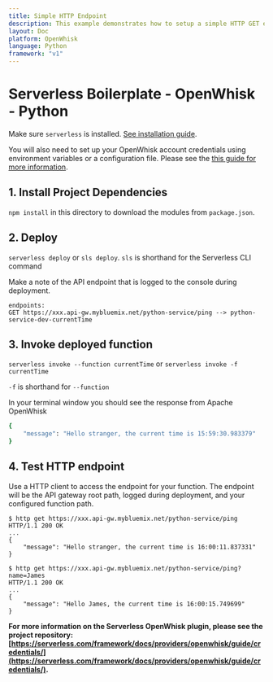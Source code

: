 ```yaml
---
title: Simple HTTP Endpoint
description: This example demonstrates how to setup a simple HTTP GET endpoint.
layout: Doc
platform: OpenWhisk
language: Python
framework: "v1"
---
```

# Serverless Boilerplate - OpenWhisk - Python

Make sure `serverless` is installed. [See installation guide](https://serverless.com/framework/docs/providers/openwhisk/guide/installation/).

You will also need to set up your OpenWhisk account credentials using environment variables or a configuration file. Please see the [this guide for more information](https://serverless.com/framework/docs/providers/openwhisk/guide/credentials/).

## 1. Install Project Dependencies
`npm install` in this directory to download the modules from `package.json`.

## 2. Deploy
`serverless deploy` or `sls deploy`. `sls` is shorthand for the Serverless CLI command

Make a note of the API endpoint that is logged to the console during deployment.

```
endpoints:
GET https://xxx.api-gw.mybluemix.net/python-service/ping --> python-service-dev-currentTime
```

## 3. Invoke deployed function
`serverless invoke --function currentTime` or `serverless invoke -f currentTime`

`-f` is shorthand for `--function`

In your terminal window you should see the response from Apache OpenWhisk

```bash
{
    "message": "Hello stranger, the current time is 15:59:30.983379"
}
```

## 4. Test HTTP endpoint

Use a HTTP client to access the endpoint for your function. The endpoint will
be the API gateway root path, logged during deployment, and your configured
function path.

```
$ http get https://xxx.api-gw.mybluemix.net/python-service/ping
HTTP/1.1 200 OK
...
{
    "message": "Hello stranger, the current time is 16:00:11.837331"
}

$ http get https://xxx.api-gw.mybluemix.net/python-service/ping?name=James
HTTP/1.1 200 OK
...
{
    "message": "Hello James, the current time is 16:00:15.749699"
}
```

**For more information on the Serverless OpenWhisk plugin, please see the project repository: [https://serverless.com/framework/docs/providers/openwhisk/guide/credentials/](https://serverless.com/framework/docs/providers/openwhisk/guide/credentials/).**
